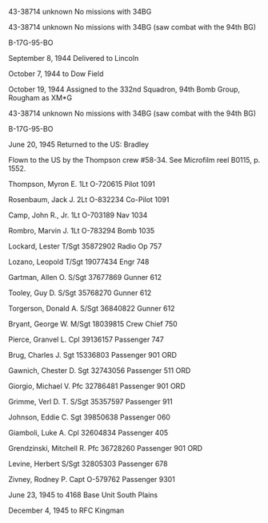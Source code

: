 





43-38714 unknown No missions with 34BG






 




43-38714 unknown No missions with 34BG (saw combat with the
94th BG)

B-17G-95-BO

September 8, 1944 Delivered to Lincoln

October 7, 1944 to Dow Field

October 19, 1944 Assigned to the 332nd Squadron,
94th Bomb Group, Rougham as XM\*G

43-38714 unknown No missions with 34BG (saw combat with the
94th BG)

B-17G-95-BO

June 20, 1945 Returned to the US: Bradley

Flown to the US by the Thompson crew #58-34. See Microfilm
reel B0115, p. 1552\.

Thompson, Myron
E.
1Lt
O-720615
Pilot
1091

Rosenbaum, Jack
J.
2Lt
O-832234
Co-Pilot
1091

Camp, John R.,
Jr.
1Lt
O-703189
Nav
1034

Rombro, Marvin
J.
1Lt
O-783294
Bomb
1035

Lockard,
Lester
T/Sgt
35872902
Radio
Op
757

Lozano,
Leopold
T/Sgt
19077434
Engr
748

Gartman, Allen
O.
S/Sgt
37677869
Gunner
612

Tooley, Guy
D.
S/Sgt
35768270
Gunner
612

Torgerson, Donald A.
S/Sgt
36840822
Gunner
612

Bryant, George
W.
M/Sgt
18039815
Crew Chief
750

Pierce, Granvel
L.
Cpl
39136157
Passenger
747

Brug, Charles
J.
Sgt
15336803
Passenger
901 ORD

Gawnich, Chester
D.
Sgt
32743056
Passenger
511 ORD

Giorgio, Michael
V.
Pfc
32786481
Passenger
901 ORD

Grimme, Verl D.
T.
S/Sgt
35357597
Passenger
911

Johnson, Eddie
C.
Sgt
39850638
Passenger
060

Giamboli, Luke
A.
Cpl
32604834
Passenger
405

Grendzinski, Mitchell R.
Pfc
36728260
Passenger
901 ORD

Levine,
Herbert
S/Sgt
32805303
Passenger
678

Zivney, Rodney
P.
Capt
O-579762
Passenger
9301

June 23, 1945 to 4168 Base Unit South Plains

December 4, 1945 to RFC Kingman




